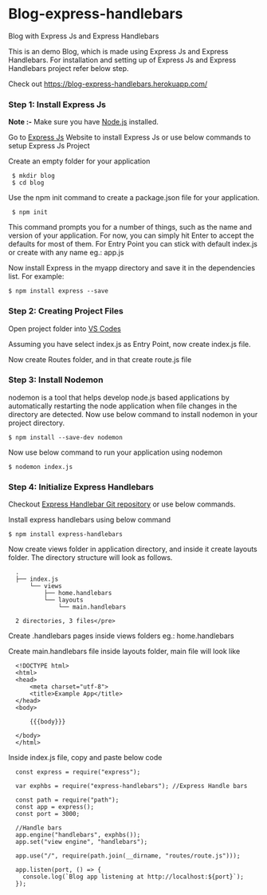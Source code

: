 # Blog-express-handlebars
Blog with Express Js and Express Handlebars
<p>This is an demo Blog, which is made using Express Js and Express Handlebars. For installation and setting up of Express Js and Express Handlebars project refer below step.</p>

Check out https://blog-express-handlebars.herokuapp.com/ 

<h3>Step 1:  Install Express Js</h3>
<p><strong>Note :-</strong> Make sure you have <a href="https://nodejs.org/en/">Node.js</a> installed.</p>
<p>Go to <a href="https://expressjs.com/">Express Js</a> Website to install Express Js or use below commands to setup Express Js Project</p>
<p>Create an empty folder for your application</p>
     
     $ mkdir blog 
     $ cd blog

<p>Use the npm init command to create a package.json file for your application.</p>
          
     $ npm init

<p>This command prompts you for a number of things, such as the name and version of your application. For now, you can simply hit Enter to accept the defaults for most of them.
            For Entry Point you can stick with default index.js or create with any name eg.: app.js</p>

<p>Now install Express in the myapp directory and save it in the dependencies list. For example:</p>
    
    $ npm install express --save
    
<h3>Step 2:  Creating Project Files</h3>
<p>Open project folder into <a href="https://code.visualstudio.com/download">VS Codes</a></p>
<p>Assuming you have select index.js as Entry Point, now create index.js file.</p>

<p>Now create Routes folder, and in that create route.js file</p>

<h3>Step 3:  Install Nodemon</h3>
<p>nodemon is a tool that helps develop node.js based applications by automatically restarting the node application when file changes in the directory are detected. Now use below command to install nodemon in your project directory.</p>
    
    $ npm install --save-dev nodemon

<p>Now use below command to run your application using nodemon</p>
        
    $ nodemon index.js

<h3>Step 4:  Initialize Express Handlebars</h3>
<p>Checkout <a href="https://github.com/ericf/express-handlebars">Express Handlebar Git repository</a> or use below commands.</p>

<p>Install express handlebars using below command</p>
        
    $ npm install express-handlebars

<p>Now create views folder in application directory, and inside it create layouts folder. The directory structure will look as follows.</p>
      
      .
      ├── index.js
          └── views
              ├── home.handlebars
              └── layouts
                  └── main.handlebars

      2 directories, 3 files</pre>

<p>Create .handlebars pages inside views folders eg.: home.handlebars</p>
<p>Create main.handlebars file inside layouts folder, main file will look like</p>
      
      <!DOCTYPE html>
      <html>
      <head>
          <meta charset="utf-8">
          <title>Example App</title>
      </head>
      <body>

          {{{body}}}

      </body>
      </html>
      
<p>Inside index.js file, copy and paste below code</p>

      
      const express = require("express");

      var exphbs = require("express-handlebars"); //Express Handle bars

      const path = require("path");
      const app = express();
      const port = 3000;

      //Handle bars
      app.engine("handlebars", exphbs());
      app.set("view engine", "handlebars");

      app.use("/", require(path.join(__dirname, "routes/route.js")));

      app.listen(port, () => {
        console.log(`Blog app listening at http://localhost:${port}`);
      });

